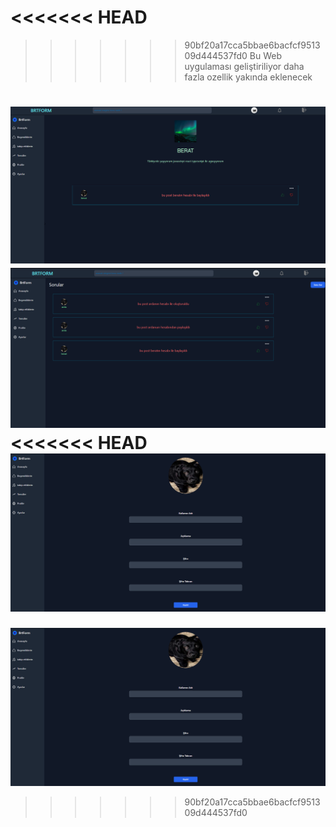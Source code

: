 <<<<<<< HEAD
=======

>>>>>>> 90bf20a17cca5bbae6bacfcf951309d444537fd0
Bu Web uygulaması geliştiriliyor daha fazla ozellik yakında eklenecek

![alt text](img/forumweb1.png)
![alt text](img/forumweb2.png)
<<<<<<< HEAD
![alt text](img/forumweb3.png)
=======
![alt text](img/forumweb3.png)
>>>>>>> 90bf20a17cca5bbae6bacfcf951309d444537fd0
